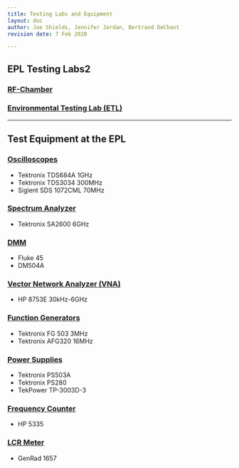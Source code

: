 ```yaml
---
title: Testing Labs and Equipment
layout: doc
author: Joe Shields, Jennifer Jordan, Bertrand DeChant
revision date: 7 Feb 2020

---
```

## EPL Testing Labs2

### [RF-Chamber](rfchamber)  

### [Environmental Testing Lab (ETL)](ETL) 

---

## Test Equipment at the EPL

### [Oscilloscopes](oscilloscope)
* Tektronix TDS684A 1GHz
* Tektronix TDS3034 300MHz
* Siglent SDS 1072CML 70MHz

### [Spectrum Analyzer](spectrum)
* Tektronix SA2600 6GHz

### [DMM](dmm)
* Fluke 45
* DM504A

### [Vector Network Analyzer (VNA)](vna)
* HP 8753E 30kHz-6GHz

### [Function Generators](funcgen)
* Tektronix FG 503 3MHz
* Tektronix AFG320 16MHz

### [Power Supplies](psupply)
* Tektronix PS503A
* Tektronix PS280
* TekPower TP-3003D-3

### [Frequency Counter](freq)
* HP 5335

### [LCR Meter](lcr)
* GenRad 1657
